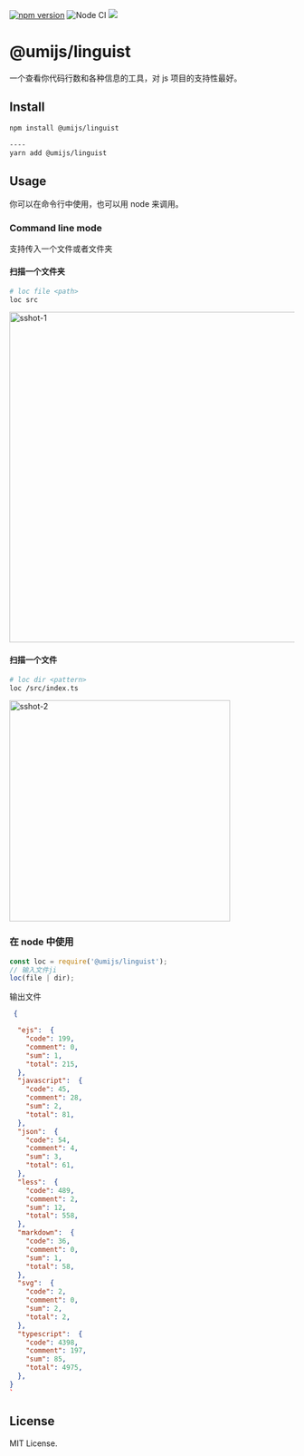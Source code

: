 [![npm version](https://badge.fury.io/js/%40umijs%2Flinguist.svg)](https://badge.fury.io/js/%40umijs%2Flinguist) ![Node CI](https://github.com/chenshuai2144/linguist/workflows/Node%20CI/badge.svg) [![](https://img.shields.io/npm/dw/@umijs/linguist.svg)](https://www.npmjs.com/package/@umijs/linguist)

# @umijs/linguist

一个查看你代码行数和各种信息的工具，对 js 项目的支持性最好。

## Install

```bash
npm install @umijs/linguist

----
yarn add @umijs/linguist
```

## Usage

你可以在命令行中使用，也可以用 node 来调用。

### Command line mode

支持传入一个文件或者文件夹

#### 扫描一个文件夹

```bash
# loc file <path>
loc src
```

<img width="583" alt="sshot-1" src="https://user-images.githubusercontent.com/8186664/78422305-f110ce00-7690-11ea-845f-24a6c695da06.png">

#### 扫描一个文件

```bash
# loc dir <pattern>
loc /src/index.ts
```

<img width="390" alt="sshot-2" src="https://user-images.githubusercontent.com/8186664/78422303-eb1aed00-7690-11ea-8dd3-7081511a8955.png">

### 在 node 中使用

```javascript
const loc = require('@umijs/linguist');
// 输入文件ji
loc(file | dir);
```

输出文件

```json
 {

  "ejs":  {
    "code": 199,
    "comment": 0,
    "sum": 1,
    "total": 215,
  },
  "javascript":  {
    "code": 45,
    "comment": 28,
    "sum": 2,
    "total": 81,
  },
  "json":  {
    "code": 54,
    "comment": 4,
    "sum": 3,
    "total": 61,
  },
  "less":  {
    "code": 489,
    "comment": 2,
    "sum": 12,
    "total": 558,
  },
  "markdown":  {
    "code": 36,
    "comment": 0,
    "sum": 1,
    "total": 58,
  },
  "svg":  {
    "code": 2,
    "comment": 0,
    "sum": 2,
    "total": 2,
  },
  "typescript":  {
    "code": 4398,
    "comment": 197,
    "sum": 85,
    "total": 4975,
  },
}
`
```

## License

MIT License.

